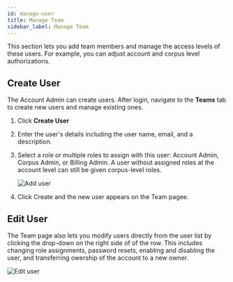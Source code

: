 ```yaml
---
id: manage-user
title: Manage Team
sidebar_label: Manage Team
---
```


This section lets you add team members and manage the access levels of these 
users. For example, you can adjust account and corpus level authorizations.

## Create User

The Account Admin can create users. After login, 
navigate to the **Teams** tab to create new users
and manage existing ones. 

1. Click **Create User**
2. Enter the user's details including the user name, email, and a 
   description.
3. Select a role or multiple roles to assign with this user: Account Admin, 
   Corpus Admin, or Billing Admin. A user without assigned roles at the 
   account level can still be given corpus-level roles.

   ![Add user](/img/new_user.png)

4. Click Create and the new user appears on the Team pagee.


## Edit User

The Team page also lets you modify users directly from the user 
list by clicking the drop-down on the right side of of the row. This 
includes changing role assignments, password resets, enabling and disabling 
the user, and transferring owership of the account to
a new owner.

![Edit user](/img/edit_user.png)


